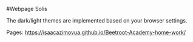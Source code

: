 #Webpage Solis

The dark/light themes are implemented based on your browser settings.

Pages: https://isaacazimovua.github.io/Beetroot-Academy-home-work/
